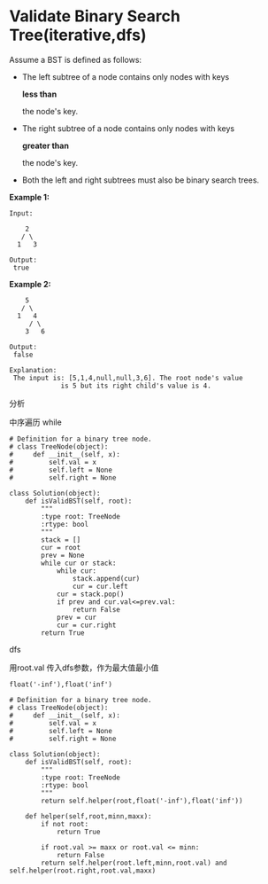 # Validate Binary Search Tree\(iterative,dfs\)

Assume a BST is defined as follows:

* The left subtree of a node contains only nodes with keys

  **less than**

  the node's key.

* The right subtree of a node contains only nodes with keys

  **greater than**

  the node's key.

* Both the left and right subtrees must also be binary search trees.

**Example 1:**

```text
Input:

    2
   / \
  1   3

Output:
 true
```

**Example 2:**

```text
    5
   / \
  1   4
     / \
    3   6

Output:
 false

Explanation:
 The input is: [5,1,4,null,null,3,6]. The root node's value
             is 5 but its right child's value is 4.
```

分析

中序遍历 while

```text
# Definition for a binary tree node.
# class TreeNode(object):
#     def __init__(self, x):
#         self.val = x
#         self.left = None
#         self.right = None

class Solution(object):
    def isValidBST(self, root):
        """
        :type root: TreeNode
        :rtype: bool
        """
        stack = []
        cur = root
        prev = None
        while cur or stack:
            while cur:
                stack.append(cur)
                cur = cur.left
            cur = stack.pop()
            if prev and cur.val<=prev.val:
                return False
            prev = cur
            cur = cur.right
        return True
```

dfs

用root.val 传入dfs参数，作为最大值最小值

```text
float('-inf'),float('inf')
```

```text
# Definition for a binary tree node.
# class TreeNode(object):
#     def __init__(self, x):
#         self.val = x
#         self.left = None
#         self.right = None

class Solution(object):
    def isValidBST(self, root):
        """
        :type root: TreeNode
        :rtype: bool
        """
        return self.helper(root,float('-inf'),float('inf'))

    def helper(self,root,minn,maxx):
        if not root:
            return True

        if root.val >= maxx or root.val <= minn:
            return False
        return self.helper(root.left,minn,root.val) and self.helper(root.right,root.val,maxx)
```

